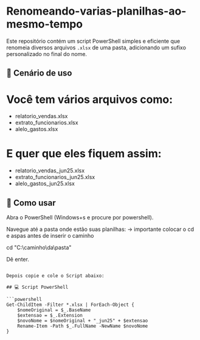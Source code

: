 # Renomeando-varias-planilhas-ao-mesmo-tempo
Este repositório contém um script PowerShell simples e eficiente que renomeia diversos arquivos `.xlsx` de uma pasta, adicionando um sufixo personalizado no final do nome.

## 🧠 Cenário de uso

# Você tem vários arquivos como: 

- relatorio_vendas.xlsx
- extrato_funcionarios.xlsx
- alelo_gastos.xlsx


# E quer que eles fiquem assim:


- relatorio_vendas_jun25.xlsx
- extrato_funcionarios_jun25.xlsx
- alelo_gastos_jun25.xlsx

## 📝 Como usar
Abra o PowerShell (Windows+s e procure por powershell).

Navegue até a pasta onde estão suas planilhas:
→ importante colocar o cd e aspas antes de inserir o caminho

cd "C:\caminho\da\pasta"

Dê enter.
```

Depois copie e cole o Script abaixo:

## 💻 Script PowerShell

```powershell
Get-ChildItem -Filter *.xlsx | ForEach-Object {
    $nomeOriginal = $_.BaseName
    $extensao = $_.Extension
    $novoNome = $nomeOriginal + "_jun25" + $extensao
    Rename-Item -Path $_.FullName -NewName $novoNome
}
